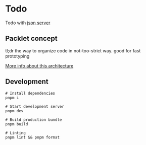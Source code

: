# Todo

Todo with [json server](https://github.com/typicode/json-server)

## Packlet concept

tl;dr the way to organize code in not-too-strict way. good for fast prototyping

[More info about this architecture](https://notes.dt.in.th/PackletsSetup)

## Development

```
# Install dependencies
pnpm i

# Start development server
pnpm dev

# Build production bundle
pnpm build

# Linting
pnpm lint && pnpm format
```
